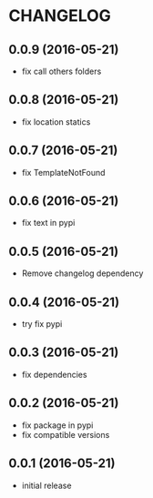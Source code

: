 # CHANGELOG

## 0.0.9 (2016-05-21)
- fix call others folders

## 0.0.8 (2016-05-21)
- fix location statics

## 0.0.7 (2016-05-21)
- fix TemplateNotFound

## 0.0.6 (2016-05-21)
- fix text in pypi

## 0.0.5 (2016-05-21)
- Remove changelog dependency

## 0.0.4 (2016-05-21)
- try fix pypi

## 0.0.3 (2016-05-21)
- fix dependencies

## 0.0.2 (2016-05-21)
- fix package in pypi
- fix compatible versions

## 0.0.1 (2016-05-21)
- initial release

